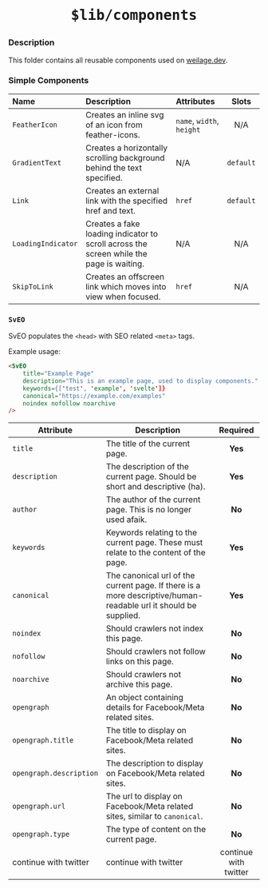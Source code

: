 <h1 align="center"><pre>$lib/components</pre></h1>

### Description
This folder contains all reusable components used on [weilage.dev](https://weilage.dev).

### Simple Components
| Name  | Description | Attributes | Slots |
| :---  | :---        |    :---   | :---: |
| `FeatherIcon` | Creates an inline svg of an icon from feather-icons. | `name`, `width`, `height` | N/A |
| `GradientText` | Creates a horizontally scrolling background behind the text specified. | N/A | `default` |
| `Link` | Creates an external link with the specified href and text. | `href` | `default` |
| `LoadingIndicator` | Creates a fake loading indicator to scroll across the screen while the page is waiting. | N/A | N/A |
| `SkipToLink` | Creates an offscreen link which moves into view when focused. | `href` | N/A |

### `SvEO`
SvEO populates the `<head>` with SEO related `<meta>` tags.

Example usage:
```html
<SvEO
    title="Example Page"
    description="This is an example page, used to display components."
    keywords={['test', 'example', 'svelte']}
    canonical="https://example.com/examples"
    noindex nofollow noarchive
/>
```
| Attribute | Description | Required |
| --- | --- | :---: |
| `title` | The title of the current page. | **Yes** |
| `description` | The description of the current page. Should be short and descriptive (ha). | **Yes** |
| `author` | The author of the current page. This is no longer used afaik. | **No** |
| `keywords` | Keywords relating to the current page. These must relate to the content of the page. | **Yes** |
| `canonical` | The canonical url of the current page. If there is a more descriptive/human-readable url it should be supplied. | **Yes** |
| `noindex` | Should crawlers not index this page. | **No** |
| `nofollow` | Should crawlers not follow links on this page. | **No** |
| `noarchive` | Should crawlers not archive this page. | **No** |
| `opengraph` | An object containing details for Facebook/Meta related sites. | **No** |
| `opengraph.title` | The title to display on Facebook/Meta related sites. | **No** |
| `opengraph.description` | The description to display on Facebook/Meta related sites. | **No** |
| `opengraph.url` | The url to display on Facebook/Meta related sites, similar to `canonical`. | **No** |
| `opengraph.type` | The type of content on the current page. | **No** |
| continue with twitter | continue with twitter | continue with twitter |